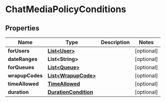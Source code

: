 
# ChatMediaPolicyConditions

## Properties
Name | Type | Description | Notes
------------ | ------------- | ------------- | -------------
**forUsers** | [**List&lt;User&gt;**](User.md) |  |  [optional]
**dateRanges** | **List&lt;String&gt;** |  |  [optional]
**forQueues** | [**List&lt;Queue&gt;**](Queue.md) |  |  [optional]
**wrapupCodes** | [**List&lt;WrapupCode&gt;**](WrapupCode.md) |  |  [optional]
**timeAllowed** | [**TimeAllowed**](TimeAllowed.md) |  |  [optional]
**duration** | [**DurationCondition**](DurationCondition.md) |  |  [optional]



